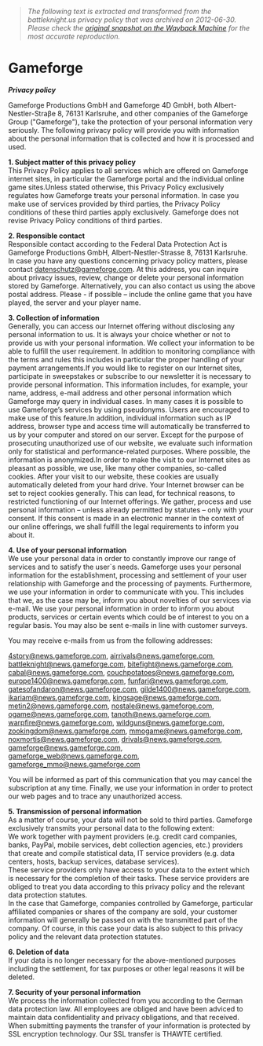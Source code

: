 > *The following text is extracted and transformed from the battleknight.us privacy policy that was archived on 2012-06-30. Please check the [original snapshot on the Wayback Machine](https://web.archive.org/web/20120630233301id_/http%3A//agb.gameforge.de/index.php%3Flang%3Dus%26art%3Ddatenschutz%26%26f_text%3Dffcc66%26f_text_hover%3Dffffff%26f_text_h%3D8e8e8e%26f_text_hr%3Dffffff%26f_text_hrbg%3Dffcc66%26f_text_hrborder%3D26324c%26f_text_font%3Dverdana%252C%2Barial%252C%2Bhelvetica%252C%2Bsans-serif%26f_bg%3D000000) for the most accurate reproduction.*

# Gameforge

**_Privacy policy_**

Gameforge Productions GmbH and Gameforge 4D GmbH, both Albert-Nestler-Straβe 8, 76131 Karlsruhe, and other companies of the Gameforge Group ("Gameforge"), take the protection of your personal information very seriously. The following privacy policy will provide you with information about the personal information that is collected and how it is processed and used.

 **1\. Subject matter of this privacy policy**  
This Privacy Policy applies to all services which are offered on Gameforge internet sites, in particular the Gameforge portal and the individual online game sites.Unless stated otherwise, this Privacy Policy exclusively regulates how Gameforge treats your personal information. In case you make use of services provided by third parties, the Privacy Policy conditions of these third parties apply exclusively. Gameforge does not revise Privacy Policy conditions of third parties.

 **2\. Responsible contact**  
Responsible contact according to the Federal Data Protection Act is Gameforge Productions GmbH, Albert-Nestler-Strasse 8, 76131 Karlsruhe.  
In case you have any questions concerning privacy policy matters, please contact datenschutz@gameforge.com. At this address, you can inquire about privacy issues, review, change or delete your personal information stored by Gameforge. Alternatively, you can also contact us using the above postal address. Please - if possible – include the online game that you have played, the server and your player name.

 **3\. Collection of information**  
Generally, you can access our Internet offering without disclosing any personal information to us. It is always your choice whether or not to provide us with your personal information. We collect your information to be able to fulfill the user requirement. In addition to monitoring compliance with the terms and rules this includes in particular the proper handling of your payment arrangements.If you would like to register on our Internet sites, participate in sweepstakes or subscribe to our newsletter it is necessary to provide personal information. This information includes, for example, your name, address, e-mail address and other personal information which Gameforge may query in individual cases. In many cases it is possible to use Gameforge’s services by using pseudonyms. Users are encouraged to make use of this feature.In addition, individual information such as IP address, browser type and access time will automatically be transferred to us by your computer and stored on our server. Except for the purpose of prosecuting unauthorized use of our website, we evaluate such information only for statistical and performance-related purposes. Where possible, the information is anonymized.In order to make the visit to our Internet sites as pleasant as possible, we use, like many other companies, so-called cookies. After your visit to our website, these cookies are usually automatically deleted from your hard drive. Your Internet browser can be set to reject cookies generally. This can lead, for technical reasons, to restricted functioning of our Internet offerings. We gather, process and use personal information – unless already permitted by statutes – only with your consent. If this consent is made in an electronic manner in the context of our online offerings, we shall fulfill the legal requirements to inform you about it.

 **4\. Use of your personal information**  
We use your personal data in order to constantly improve our range of services and to satisfy the user`s needs. Gameforge uses your personal information for the establishment, processing and settlement of your user relationship with Gameforge and the processing of payments. Furthermore, we use your information in order to communicate with you. This includes that we, as the case may be, inform you about novelties of our services via e-mail. We use your personal information in order to inform you about products, services or certain events which could be of interest to you on a regular basis. You may also be sent e-mails in line with customer surveys.

You may receive e-mails from us from the following addresses:

4story@news.gameforge.com, airrivals@news.gameforge.com, battleknight@news.gameforge.com, bitefight@news.gameforge.com, cabal@news.gameforge.com, couchpotatoes@news.gameforge.com, europe1400@news.gameforge.com, funfari@news.gameforge.com, gatesofandaron@news.gameforge.com, gilde1400@news.gameforge.com, ikariam@news.gameforge.com, kingsage@news.gameforge.com, metin2@news.gameforge.com, nostale@news.gameforge.com, ogame@news.gameforge.com, tanoth@news.gameforge.com, warpfire@news.gameforge.com, wildguns@news.gameforge.com, zookingdom@news.gameforge.com, mmogame@news.gameforge.com, noxmortis@news.gameforge.com, drivals@news.gameforge.com, gameforge@news.gameforge.com, gameforge_web@news.gameforge.com, gameforge_mmo@news.gameforge.com

You will be informed as part of this communication that you may cancel the subscription at any time. Finally, we use your information in order to protect our web pages and to trace any unauthorized access.

 **5\. Transmission of personal information**  
As a matter of course, your data will not be sold to third parties. Gameforge exclusively transmits your personal data to the following extent:   
We work together with payment providers (e.g. credit card companies, banks, PayPal, mobile services, debt collection agencies, etc.) providers that create and compile statistical data, IT service providers (e.g. data centers, hosts, backup services, database services).   
These service providers only have access to your data to the extent which is necessary for the completion of their tasks. These service providers are obliged to treat you data according to this privacy policy and the relevant data protection statutes.   
In the case that Gameforge, companies controlled by Gameforge, particular affiliated companies or shares of the company are sold, your customer information will generally be passed on with the transmitted part of the company. Of course, in this case your data is also subject to this privacy policy and the relevant data protection statutes.

 **6\. Deletion of data**  
If your data is no longer necessary for the above-mentioned purposes including the settlement, for tax purposes or other legal reasons it will be deleted.

 **7\. Security of your personal information**  
We process the information collected from you according to the German data protection law. All employees are obliged and have been adviced to maintain data confidentiality and privacy obligations, and that received. When submitting payments the transfer of your information is protected by SSL encryption technology. Our SSL transfer is THAWTE certified.
